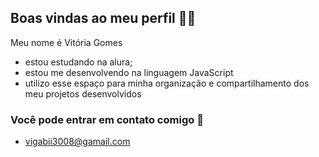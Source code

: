 ## Boas vindas ao meu perfil 🦋💙

Meu nome é Vitória Gomes

 - estou estudando na alura;
- estou me desenvolvendo na linguagem JavaScript
- utilizo esse espaço para minha organização e compartilhamento dos meu projetos desenvolvidos

### Você pode entrar em contato comigo 📧
- vigabii3008@gamail.com
  
